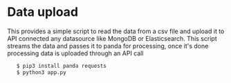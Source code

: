 # Data upload

This provides a simple script to read the data from a csv file and upload it to API connected any datasource like MongoDB or Elasticsearch. This script streams the data 
and passes it to panda for processing, once it's done processing data is uploaded through an API call

```bash
   $ pip3 install panda requests
   $ python3 app.py
````

